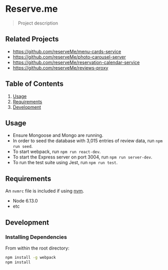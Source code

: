 # Reserve.me

> Project description

## Related Projects

  - https://github.com/reserveMe/menu-cards-service
  - https://github.com/reserveMe/photo-carousel-server
  - https://github.com/reserveMe/reservation-calendar-service
  - https://github.com/reserveMe/reviews-proxy

## Table of Contents

1. [Usage](#Usage)
1. [Requirements](#requirements)
1. [Development](#development)

## Usage

> 
* Ensure Mongoose and Mongo are running. 
* In order to seed the database with 3,015 entries of review data, run `npm run seed`. 
* To start webpack, run `npm run react-dev`. 
* To start the Express server on port 3004, run `npm run server-dev`. 
* To run the test suite using Jest, run `npm run test`.

## Requirements

An `nvmrc` file is included if using [nvm](https://github.com/creationix/nvm).

- Node 6.13.0
- etc

## Development

### Installing Dependencies

From within the root directory:

```sh
npm install -g webpack
npm install
```


